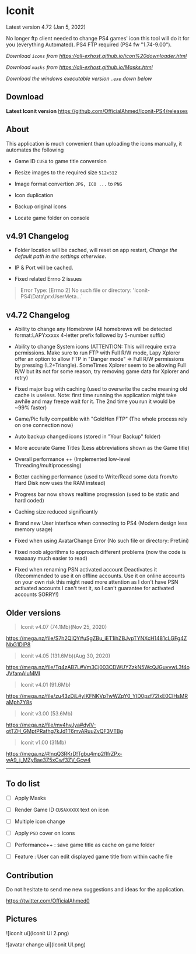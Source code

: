 
# Iconit

Latest version 4.72 (Jan 5, 2022)

No longer ftp client needed to change PS4 games' icon this tool will do it for you (everything Automated). PS4 FTP required (PS4 fw "1.74-9.00").

*Download `icons` from <https://all-exhost.github.io/icon%20downloader.html>*

*Download `masks` from <https://all-exhost.github.io/Masks.html>*

*Download the windows executable version `.exe` down below*

## Download

**Latest Iconit version**
<https://github.com/OfficialAhmed/Iconit-PS4/releases>

## About

This application is much convenient than uploading the icons manually, it automates the following

* Game ID `CUSA` to game title conversion

* Resize images to the required size `512x512`

* Image format convertion `JPG, ICO ...` to `PNG`

* Icon duplication

* Backup original icons

* Locate game folder on console  

## v4.91 Changelog

* Folder location will be cached, will reset on app restart, *Change the default path in the settings otherwise*.

* IP & Port will be cached.

* Fixed related Errno 2 issues

> Error Type: [Errno 2] No such file or directory: 'Iconit-PS4\\Data\\prxUserMeta\...`
  
## v4.72 Changelog

* Ability to change any Homebrew (All homebrews will be detected format:LAPYxxxxx 4-letter prefix followed by 5-number suffix)

* Ability to change System icons (ATTENTION: This will require extra permissions. Make sure to run FTP with Full R/W mode, Lapy Xplorer offer an option to allow FTP in "Danger mode" => Full R/W permissions by pressing (L2+Triangle). SomeTimes Xplorer seem to be allowing Full R/W but its not for some reason, try removing game data for Xplorer and retry)

* Fixed major bug with caching (used to overwrite the cache meaning old cache is useless. Note: first time running the application might take awhile and may freeze wait for it. The 2nd time you run it would be ~99% faster)

* Game/Pic fully compatible with "GoldHen FTP" (The whole process rely on one connection now)

* Auto backup changed icons (stored in "Your Backup" folder)

* More accurate Game Titles (Less abbreviations shown as the Game title)

* Overall performance ++ (Implemented low-level Threading/multiprocessing)

* Better caching performance (used to Write/Read some data from/to Hard Disk now uses the RAM instead)

* Progress bar now shows realtime progression (used to be static and hard coded)

* Caching size reduced significantly

* Brand new User interface when connecting to PS4 (Modern design less memory usage)

* Fixed when using AvatarChange Error (No such file or directory: Pref.ini)

* Fixed noob algorithms to approach different problems (now the code is waaaaay much easier to read)

* Fixed when renaming PSN activated account Deactivates it (Recommended to use it on offline accounts. Use it on online accounts on your own risk this might need more attention as I don't have PSN activated accounts I can't test it, so I can't guarantee for activated accounts SORRY!)

## Older versions

>Iconit v4.07 (74.1Mb)(Nov 25, 2020)

<https://mega.nz/file/S7h2QIQY#uSgZBu_iET1ihZBJvpTYNXcH1481cLGFg4ZNbG1DIP8>

>Iconit v4.05 (131.6Mb)(Aug 30, 2020)

<https://mega.nz/file/Tq4zAB7L#Vm3Cj003CDWUYZzkN5WcQJGuvvwL3f4oJVfamAIuMMI>

>Iconit v4.01 (91.6Mb)

<https://mega.nz/file/zu43zDiL#yIKFNKVpTwWZpY0_YID0pzf72IxE0ClHsMRaMph7Y8s>

>Iconit v3.00 (53.6Mb)

<https://mega.nz/file/mv4hyJya#dylV-otTZH_GMptPRafhg7kJd1T6mvARuuZvQF3VTBg>

>Iconit v1.00 (31Mb)

<https://mega.nz/#!nqQ3RKrD!Tgbu4mp2flfrZPx-wA9_j_MZyBae3Z5xCwf3ZV_Gcw4>

________________________________________

## To do list

* [ ] Apply Masks

* [ ] Render Game ID `CUSAXXXXX` text on icon

* [ ] Multiple icon change

* [ ] Apply `PSD` cover on icons

* [ ] Performance++ : save game title as cache on game folder

* [ ] Feature : User can edit displayed game title from within cache file

## Contribution

Do not hesitate to send me new suggestions and ideas for the application.

<https://twitter.com/OfficialAhmed0>

## Pictures

![iconit ui](Iconit UI 2.png)

![avatar change ui](Iconit UI.png)
